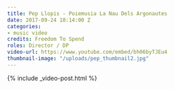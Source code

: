```yaml
---
title: Pep Llopis - Poiemusia La Nau Dels Argonautes
date: 2017-09-24 18:14:00 Z
categories:
- music video
credits: Freedom To Spend
roles: Director / DP
video-url: https://www.youtube.com/embed/bh06byTJEu4
thumbnail-image: "/uploads/pep_thumbnail2.jpg"
---
```


{% include _video-post.html %}
